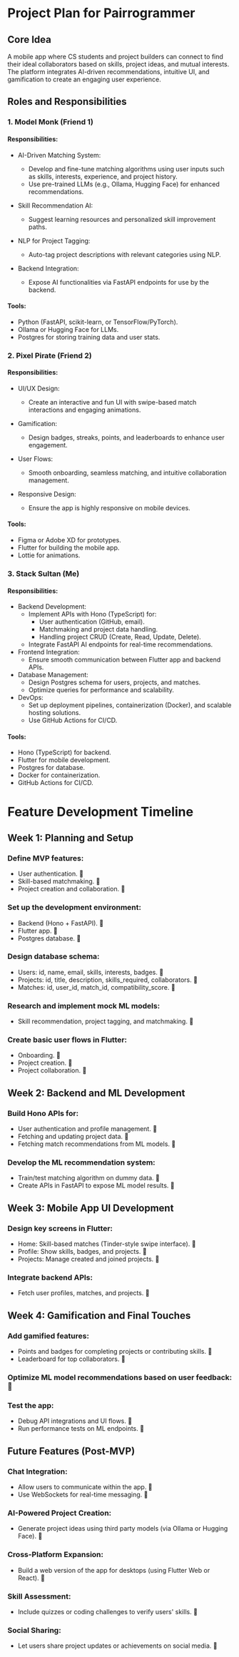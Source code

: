 # Project Plan for Pairrogrammer

## Core Idea

A mobile app where CS students and project builders can connect to find their ideal collaborators based on skills, project ideas, and mutual interests. The platform integrates AI-driven recommendations, intuitive UI, and gamification to create an engaging user experience.

## Roles and Responsibilities

### 1. Model Monk (Friend 1)

#### Responsibilities:

- AI-Driven Matching System:

  - Develop and fine-tune matching algorithms using user inputs such as skills, interests, experience, and project history.
  - Use pre-trained LLMs (e.g., Ollama, Hugging Face) for enhanced recommendations.

- Skill Recommendation AI:

  - Suggest learning resources and personalized skill improvement paths.

- NLP for Project Tagging:

  - Auto-tag project descriptions with relevant categories using NLP.

- Backend Integration:
  - Expose AI functionalities via FastAPI endpoints for use by the backend.

#### Tools:

- Python (FastAPI, scikit-learn, or TensorFlow/PyTorch).
- Ollama or Hugging Face for LLMs.
- Postgres for storing training data and user stats.

### 2. Pixel Pirate (Friend 2)

#### Responsibilities:

- UI/UX Design:

  - Create an interactive and fun UI with swipe-based match interactions and engaging animations.

- Gamification:

  - Design badges, streaks, points, and leaderboards to enhance user engagement.

- User Flows:

  - Smooth onboarding, seamless matching, and intuitive collaboration management.

- Responsive Design:
  - Ensure the app is highly responsive on mobile devices.

#### Tools:

- Figma or Adobe XD for prototypes.
- Flutter for building the mobile app.
- Lottie for animations.

### 3. Stack Sultan (Me)

#### Responsibilities:

- Backend Development:
  - Implement APIs with Hono (TypeScript) for:
    - User authentication (GitHub, email).
    - Matchmaking and project data handling.
    - Handling project CRUD (Create, Read, Update, Delete).
  - Integrate FastAPI AI endpoints for real-time recommendations.
- Frontend Integration:
  - Ensure smooth communication between Flutter app and backend APIs.
- Database Management:
  - Design Postgres schema for users, projects, and matches.
  - Optimize queries for performance and scalability.
- DevOps:
  - Set up deployment pipelines, containerization (Docker), and scalable hosting solutions.
  - Use GitHub Actions for CI/CD.

#### Tools:

- Hono (TypeScript) for backend.
- Flutter for mobile development.
- Postgres for database.
- Docker for containerization.
- GitHub Actions for CI/CD.

# Feature Development Timeline

## Week 1: Planning and Setup

### Define MVP features:

- User authentication. 🔧
- Skill-based matchmaking. 🔧
- Project creation and collaboration. 🤝

### Set up the development environment:

- Backend (Hono + FastAPI). 🤝
- Flutter app. 🤝
- Postgres database. 🤝

### Design database schema:

- Users: id, name, email, skills, interests, badges. 🔧
- Projects: id, title, description, skills_required, collaborators. 🔧
- Matches: id, user_id, match_id, compatibility_score. 🔧

### Research and implement mock ML models:

- Skill recommendation, project tagging, and matchmaking. 🤝

### Create basic user flows in Flutter:

- Onboarding. 🤝
- Project creation. 🤝
- Project collaboration. 🤝

## Week 2: Backend and ML Development

### Build Hono APIs for:

- User authentication and profile management. 🔧
- Fetching and updating project data. 🔧
- Fetching match recommendations from ML models. 🤝

### Develop the ML recommendation system:

- Train/test matching algorithm on dummy data. 🔧
- Create APIs in FastAPI to expose ML model results. 🤝

## Week 3: Mobile App UI Development

### Design key screens in Flutter:

- Home: Skill-based matches (Tinder-style swipe interface). 🤝
- Profile: Show skills, badges, and projects. 🤝
- Projects: Manage created and joined projects. 🤝

### Integrate backend APIs:

- Fetch user profiles, matches, and projects. 🤝

## Week 4: Gamification and Final Touches

### Add gamified features:

- Points and badges for completing projects or contributing skills. 🤝
- Leaderboard for top collaborators. 🤝

### Optimize ML model recommendations based on user feedback: 🤝

### Test the app:

- Debug API integrations and UI flows. 🤝
- Run performance tests on ML endpoints. 🔧

## Future Features (Post-MVP)

### Chat Integration:

- Allow users to communicate within the app. 🤝
- Use WebSockets for real-time messaging. 🤝

### AI-Powered Project Creation:

- Generate project ideas using third party models (via Ollama or Hugging Face). 🤝

### Cross-Platform Expansion:

- Build a web version of the app for desktops (using Flutter Web or React). 🔧

### Skill Assessment:

- Include quizzes or coding challenges to verify users' skills. 🤝

### Social Sharing:

- Let users share project updates or achievements on social media. 🤝
